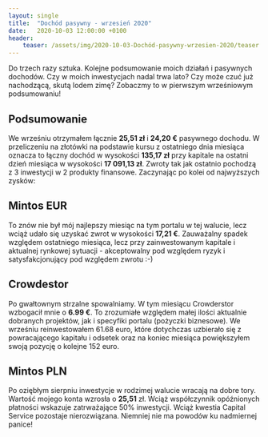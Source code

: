 ```yaml
---
layout: single
title:  "Dochód pasywny - wrzesień 2020"
date:   2020-10-03 12:00:00 +0100
header:
    teaser: /assets/img/2020-10-03-Dochód-pasywny-wrzesien-2020/teaser.jpg
---
```


Do trzech razy sztuka. Kolejne podsumowanie moich działań i pasywnych dochodów. Czy w moich inwestycjach nadal trwa lato? Czy może czuć już nachodzącą, skutą lodem zimę? Zobaczmy to w pierwszym wrześniowym podsumowaniu!

## Podsumowanie

We wrześniu otrzymałem łącznie **25,51 zł** i **24,20 €** pasywnego dochodu. W przeliczeniu na złotówki na podstawie kursu z ostatniego dnia miesiąca oznacza to łączny dochód w wysokości **135,17 zł** przy kapitale na ostatni dzień miesiąca w wysokości **17 091,13 zł**. Zwroty tak jak ostatnio pochodzą z 3 inwestycji w 2 produkty finansowe. Zaczynając po kolei od najwyższych zysków:

## Mintos EUR

To znów nie był mój najlepszy miesiąc na tym portalu w tej walucie, lecz wciąż udało się uzyskać zwrot w wysokości **17,21 €**. Zauważalny spadek względem ostatniego miesiąca, lecz przy zainwestowanym kapitale i aktualnej rynkowej sytuacji - akceptowalny pod względem ryzyk i satysfakcjonujący pod względem zwrotu :-)

<canvas id="mintosEurChart" width="400" height="250"></canvas>
<script>
var ctx = document.getElementById('mintosEurChart').getContext('2d');
var myChart = new Chart(ctx,
    {
        type: "line",
        data: {
            "labels":["07.2020","08.2020","09.2020","10.2020","11.2020","12.2020"],
            "datasets":[{
                    "label": "Mintos EUR",
                    "data": [19.92, 21.23, 17.21],
                    "fill": false,
                    "borderColor": "rgb(75, 192, 192)",
                    "lineTension": 0.1
                }]
        },
        options: {
            scales: {
                yAxes: [{
                    ticks: {
                        beginAtZero: true
                    }
                }]
            }
        }
    }
);
</script>

## Crowdestor

Po gwałtownym strzalne spowalniamy. W tym miesiącu Crowderstor wzbogacił mnie o **6.99 €**. To zrozumiałe względem małej ilości aktualnie dobranych projektów, jak i specyfiki portalu (pożyczki biznesowe). We wrześniu reinwestowałem 61.68 euro, które dotychczas uzbierało się z powracającego kapitału i odsetek oraz na koniec miesiąca powiększyłem swoją pozycję o kolejne 152 euro.

<canvas id="crowdestorChart" width="400" height="250"></canvas>
<script>
var ctx = document.getElementById('crowdestorChart').getContext('2d');
var myChart = new Chart(ctx,
    {
        type: "line",
        data: {
            "labels":["07.2020","08.2020","09.2020","10.2020","11.2020","12.2020"],
            "datasets":[{
                    "label": "Crowdestor",
                    "data": [6.12, 14.09, 6.99],
                    "fill": false,
                    "borderColor": "rgb(75, 192, 192)",
                    "lineTension": 0.1
                }]
        },
        options: {
            scales: {
                yAxes: [{
                    ticks: {
                        beginAtZero: true
                    }
                }]
            }
        }
    }
);
</script>

## Mintos PLN

Po oziębłym sierpniu inwestycje w rodzimej walucie wracają na dobre tory. Wartość mojego konta wzrosła o **25,51** zł. Wciąż współczynnik opóźnionych płatności wskazuje zatrważające 50% inwestycji. Wciąż kwestia Capital Service pozostaje nierozwiązana. Niemniej nie ma powodów ku nadmiernej panice!

<canvas id="mintosPlnChart" width="400" height="250"></canvas>
<script>
var ctx = document.getElementById('mintosPlnChart').getContext('2d');
var myChart = new Chart(ctx,
    {
        type: "line",
        data: {
            "labels":["07.2020","08.2020","09.2020","10.2020","11.2020","12.2020"],
            "datasets":[{
                    "label": "Mintos PLN",
                    "data":[32.02, 13.70, 25.51],
                    "fill": false,
                    "borderColor": "rgb(75, 192, 192)",
                    "lineTension": 0.1
                }]
        },
        options: {
            scales: {
                yAxes: [{
                    ticks: {
                        beginAtZero: true
                    }
                }]
            }
        }
    }
);
</script>